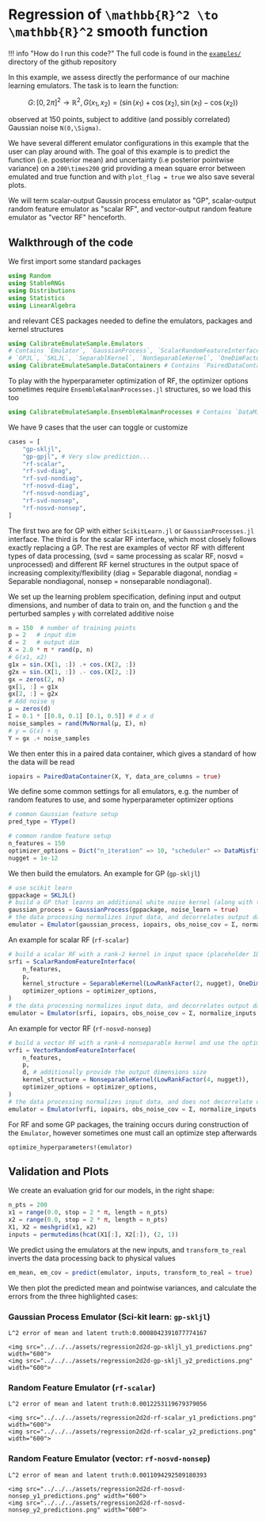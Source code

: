 # Regression of ``\mathbb{R}^2 \to \mathbb{R}^2`` smooth function

!!! info "How do I run this code?"
    The full code is found in the [`examples/`](https://github.com/CliMA/CalibrateEmulateSample.jl/tree/main/examples) directory of the github repository

In this example, we assess directly the performance of our machine learning emulators. The task is to learn the function:

```math
G\colon [0,2\pi]^2 \to \mathbb{R}^2, G(x_1,x_2) = (\sin(x_1) + \cos(x_2), \sin(x_1) - \cos(x_2)) 
```
observed at 150 points, subject to additive (and possibly correlated) Gaussian noise ``N(0,\Sigma)``.

We have several different emulator configurations in this example that the user can play around with. The goal of this example is to predict the function (i.e. posterior mean) and uncertainty (i.e posterior pointwise variance) on a ``200\times200`` grid providing a mean square error between emulated and true function and  with `plot_flag = true` we also save several plots.

We will term scalar-output Gaussin process emulator as "GP", scalar-output random feature emulator as "scalar RF", and vector-output random feature emulator as "vector RF" henceforth.
## Walkthrough of the code

We first import some standard packages
```julia
using Random
using StableRNGs
using Distributions
using Statistics
using LinearAlgebra
```
and relevant CES packages needed to define the emulators, packages and kernel structures
```julia
using CalibrateEmulateSample.Emulators
# Contains `Emulator`, `GaussianProcess`, `ScalarRandomFeatureInterface`, `VectorRandomFeatureInterface`
# `GPJL`, `SKLJL`, `SeparablKernel`, `NonSeparableKernel`, `OneDimFactor`, `LowRankFactor`, `DiagonalFactor`
using CalibrateEmulateSample.DataContainers # Contains `PairedDataContainer`
```
To play with the hyperparameter optimization of RF, the optimizer options sometimes require `EnsembleKalmanProcesses.jl` structures, so we load this too
```julia
using CalibrateEmulateSample.EnsembleKalmanProcesses # Contains `DataMisfitController`
```
We have 9 cases that the user can toggle or customize
```julia
cases = [
    "gp-skljl",
    "gp-gpjl", # Very slow prediction...
    "rf-scalar",
    "rf-svd-diag",
    "rf-svd-nondiag",
    "rf-nosvd-diag",
    "rf-nosvd-nondiag",
    "rf-svd-nonsep",
    "rf-nosvd-nonsep",
]
```
The first two are for GP with either `ScikitLearn.jl` or `GaussianProcesses.jl` interface. The third is for the scalar RF interface, which most closely follows exactly replacing a GP. The rest are examples of vector RF with different types of data processing, (svd = same processing as scalar RF, nosvd = unprocessed) and different RF kernel structures in the output space of increasing complexity/flexibility (diag = Separable diagonal, nondiag = Separable nondiagonal, nonsep = nonseparable nondiagonal).

We set up the learning problem specification, defining input and output dimensions, and number of data to train on, and the function `g` and the perturbed samples `y` with correlated additive noise
```julia
n = 150  # number of training points
p = 2   # input dim 
d = 2   # output dim
X = 2.0 * π * rand(p, n)
# G(x1, x2)
g1x = sin.(X[1, :]) .+ cos.(X[2, :])
g2x = sin.(X[1, :]) .- cos.(X[2, :])
gx = zeros(2, n)
gx[1, :] = g1x
gx[2, :] = g2x
# Add noise η
μ = zeros(d)
Σ = 0.1 * [[0.8, 0.1] [0.1, 0.5]] # d x d
noise_samples = rand(MvNormal(μ, Σ), n)
# y = G(x) + η
Y = gx .+ noise_samples
```
We then enter this in a paired data container, which gives a standard of how the data will be read
```julia
iopairs = PairedDataContainer(X, Y, data_are_columns = true)
```
We define some common settings for all emulators, e.g. the number of random features to use, and some hyperparameter optimizer options
```julia
# common Gaussian feature setup
pred_type = YType()

# common random feature setup
n_features = 150
optimizer_options = Dict("n_iteration" => 10, "scheduler" => DataMisfitController(on_terminate = "continue"))
nugget = 1e-12
```
We then build the emulators. An example for GP (`gp-skljl`)
```julia
# use scikit learn
gppackage = SKLJL()
# build a GP that learns an additional white noise kernel (along with the default RBF kernel)
gaussian_process = GaussianProcess(gppackage, noise_learn = true)
# the data processing normalizes input data, and decorrelates output data with information from Σ
emulator = Emulator(gaussian_process, iopairs, obs_noise_cov = Σ, normalize_inputs = true) 
```
An example for scalar RF (`rf-scalar`)
```julia
# build a scalar RF with a rank-2 kernel in input space (placeholder 1D kernel in output space) and use the optimizer options during training
srfi = ScalarRandomFeatureInterface(
    n_features, 
    p, 
    kernel_structure = SeparableKernel(LowRankFactor(2, nugget), OneDimFactor()), 
    optimizer_options = optimizer_options,
)
# the data processing normalizes input data, and decorrelates output data with information from Σ
emulator = Emulator(srfi, iopairs, obs_noise_cov = Σ, normalize_inputs = true)
```
An example for vector RF (`rf-nosvd-nonsep`)
```julia
# build a vector RF with a rank-4 nonseparable kernel and use the optimizer options during training
vrfi = VectorRandomFeatureInterface(
    n_features,
    p,
    d, # additionally provide the output dimensions size
    kernel_structure = NonseparableKernel(LowRankFactor(4, nugget)),
    optimizer_options = optimizer_options,
)
# the data processing normalizes input data, and does not decorrelate outputs
emulator = Emulator(vrfi, iopairs, obs_noise_cov = Σ, normalize_inputs = true, decorrelate = false)
```
For RF and some GP packages, the training occurs during construction of the `Emulator`, however sometimes one must call an optimize step afterwards
```
optimize_hyperparameters!(emulator)
```
## Validation and Plots

We create an evaluation grid for our models, in the right shape:
```julia
n_pts = 200
x1 = range(0.0, stop = 2 * π, length = n_pts)
x2 = range(0.0, stop = 2 * π, length = n_pts)
X1, X2 = meshgrid(x1, x2)
inputs = permutedims(hcat(X1[:], X2[:]), (2, 1))
```
We predict using the emulators at the new inputs, and `transform_to_real` inverts the data processing back to physical values
```julia
em_mean, em_cov = predict(emulator, inputs, transform_to_real = true)
```
We then plot the predicted mean and pointwise variances, and calculate the errors from the three highlighted cases:

### Gaussian Process Emulator (Sci-kit learn: `gp-skljl`)
```
L^2 error of mean and latent truth:0.0008042391077774167
```
```@raw html
<img src="../../../assets/regression2d2d-gp-skljl_y1_predictions.png" width="600">
<img src="../../../assets/regression2d2d-gp-skljl_y2_predictions.png" width="600">
```
### Random Feature Emulator (`rf-scalar`)
```
L^2 error of mean and latent truth:0.0012253119679379056
```

```@raw html
<img src="../../../assets/regression2d2d-rf-scalar_y1_predictions.png" width="600">
<img src="../../../assets/regression2d2d-rf-scalar_y2_predictions.png" width="600">
```
### Random Feature Emulator (vector: `rf-nosvd-nonsep`)
```
L^2 error of mean and latent truth:0.0011094292509180393
```

```@raw html
<img src="../../../assets/regression2d2d-rf-nosvd-nonsep_y1_predictions.png" width="600">
<img src="../../../assets/regression2d2d-rf-nosvd-nonsep_y2_predictions.png" width="600">
```